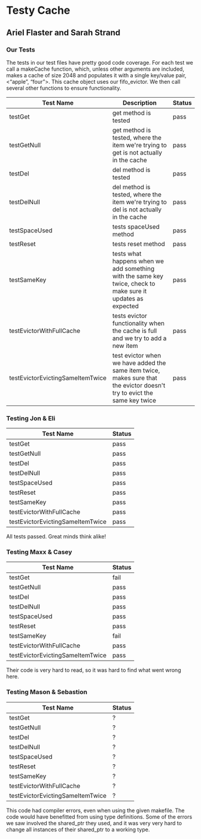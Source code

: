 # Testy Cache
## Ariel Flaster and Sarah Strand 

### Our Tests

The tests in our test files have pretty good code coverage. For each test we call a makeCache function, which, unless other arguments are included, makes a cache of size 2048 and populates it with a single key/value pair, <“apple”, “four”>. This cache object uses our fifo_evictor. We then call several other functions to ensure functionality. 

| Test Name | Description | Status |
| --------- | ----------- | ------ |
| testGet | get method is tested | pass |
| testGetNull | get method is tested, where the item we're trying to get is not actually in the cache | pass | 
| testDel | del method is tested | pass |
| testDelNull | del method is tested, where the item we're trying to del is not actually in the cache | pass | 
| testSpaceUsed | tests spaceUsed method | pass |
| testReset | tests reset method | pass |
| testSameKey | tests what happens when we add something with the same key twice, check to make sure it updates as expected | pass |
| testEvictorWithFullCache | tests evictor functionality when the cache is full and we try to add a new item | pass |
| testEvictorEvictingSameItemTwice | test evictor when we have added the same item twice, makes sure that the evictor doesn't try to evict the same key twice | pass | 


### Testing Jon & Eli

| Test Name | Status |
| --------- | ------ |
| testGet | pass |
| testGetNull | pass | 
| testDel | pass |
| testDelNull | pass | 
| testSpaceUsed | pass |
| testReset | pass |
| testSameKey | pass |
| testEvictorWithFullCache | pass |
| testEvictorEvictingSameItemTwice | pass | 

All tests passed. Great minds think alike!


### Testing Maxx & Casey

| Test Name | Status |
| --------- | ------ |
| testGet | fail |
| testGetNull | pass | 
| testDel | pass |
| testDelNull | pass | 
| testSpaceUsed | pass |
| testReset | pass |
| testSameKey | fail |
| testEvictorWithFullCache | pass |
| testEvictorEvictingSameItemTwice | pass | 

Their code is very hard to read, so it was hard to find what went wrong here. 


### Testing Mason & Sebastion 

| Test Name | Status |
| --------- | ------ |
| testGet | ? |
| testGetNull | ? | 
| testDel | ? |
| testDelNull | ? | 
| testSpaceUsed | ? |
| testReset | ? |
| testSameKey | ? |
| testEvictorWithFullCache | ? |
| testEvictorEvictingSameItemTwice | ? | 

This code had compiler errors, even when using the given makefile. The code would have benefitted from using type definitions. Some of the errors we saw involved the shared_ptr they used, and it was very very hard to change all instances of their shared_ptr to a working type. 
